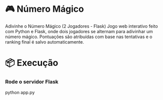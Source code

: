 # 🎮 Número Mágico


 Adivinhe o Número Mágico (2 Jogadores - Flask)
Jogo web interativo feito com Python e Flask, onde dois jogadores se alternam para adivinhar um número mágico. Pontuações são atribuídas com base nas tentativas e o ranking final é salvo automaticamente.


# 📦  Execução


### Rode o servidor Flask
python app.py


# 
